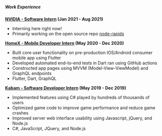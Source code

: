 ##### Work Experience
**[NVIDIA - Software Intern](https://www.nvidia.com/en-us/) (Jan 2021 - Aug 2021)**
- Interning here right now!
- Primarily working on the open source repo [node-rapids](https://github.com/rapidsai/node-rapids)

**[HomeX - Mobile Developer Intern](https://homex.com/) (May 2020 - Dec 2020)**
- Built core user functionality on pre-production IOS/Android consumer mobile app using Flutter
- Developed automated end-to-end tests in Dart ran using GitHub actions
- Constructed app pages using MVVM (Model-View-ViewModel) and GraphQL endpoints
- Flutter, Dart, GraphQL

**[Kabam - Software Developer Intern](https://kabam.com/) (May 2019 - Dec 2019)**
- Implemented features using C# played by hundreds of thousands of users
- Optimized game code to improve game performance and reduce game crashes
- Improved server web interface usability using Javascript, jQuery, and Node.js
- C#, JavaScript, JQuery, and Node.js

